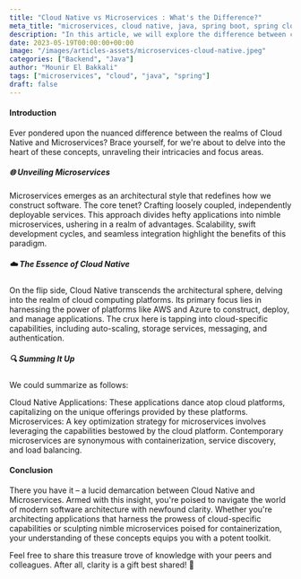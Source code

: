 ```yaml
---
title: "Cloud Native vs Microservices : What's the Difference?"
meta_title: "microservices, cloud native, java, spring boot, spring cloud"
description: "In this article, we will explore the difference between cloud native and microservices, and how they relate to each other."
date: 2023-05-19T00:00:00+00:00
image: "/images/articles-assets/microservices-cloud-native.jpeg"
categories: ["Backend", "Java"]
author: "Mounir El Bakkali"
tags: ["microservices", "cloud", "java", "spring"]
draft: false
---
```


#### Introduction 

Ever pondered upon the nuanced difference between the realms of Cloud Native and Microservices? Brace yourself, for we're about to delve into the heart of these concepts, unraveling their intricacies and focus areas.

##### 🌐 Unveiling Microservices
Microservices emerges as an architectural style that redefines how we construct software. The core tenet? Crafting loosely coupled, independently deployable services. This approach divides hefty applications into nimble microservices, ushering in a realm of advantages. Scalability, swift development cycles, and seamless integration highlight the benefits of this paradigm.

##### ☁️ The Essence of Cloud Native
On the flip side, Cloud Native transcends the architectural sphere, delving into the realm of cloud computing platforms. Its primary focus lies in harnessing the power of platforms like AWS and Azure to construct, deploy, and manage applications. The crux here is tapping into cloud-specific capabilities, including auto-scaling, storage services, messaging, and authentication.

##### 🔍 Summing It Up
We could summarize  as follows:

Cloud Native Applications: These applications dance atop cloud platforms, capitalizing on the unique offerings provided by these platforms.
Microservices: A key optimization strategy for microservices involves leveraging the capabilities bestowed by the cloud platform. Contemporary microservices are synonymous with containerization, service discovery, and load balancing.

#### Conclusion
There you have it – a lucid demarcation between Cloud Native and Microservices. Armed with this insight, you're poised to navigate the world of modern software architecture with newfound clarity. Whether you're architecting applications that harness the prowess of cloud-specific capabilities or sculpting nimble microservices poised for containerization, your understanding of these concepts equips you with a potent toolkit.

Feel free to share this treasure trove of knowledge with your peers and colleagues. After all, clarity is a gift best shared! 🌟
